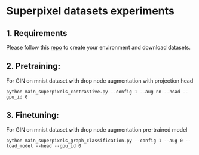 # Superpixel datasets experiments
## 1. Requirements
Please follow this [repo](https://github.com/graphdeeplearning/benchmarking-gnns) to create your environment and download datasets.

## 2. Pretraining:
For GIN on mnist dataset with drop node augmentation with projection head

`python main_superpixels_contrastive.py --config 1 --aug nn --head --gpu_id 0`
## 3. Finetuning:
For GIN on mnist dataset with drop node augmentation pre-trained model 

`python main_superpixels_graph_classification.py --config 1 --aug 0 --load_model --head --gpu_id 0`
